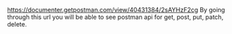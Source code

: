 https://documenter.getpostman.com/view/40431384/2sAYHzF2cg
By going through this url you will be able to see postman api for get, post, put, patch, delete.
